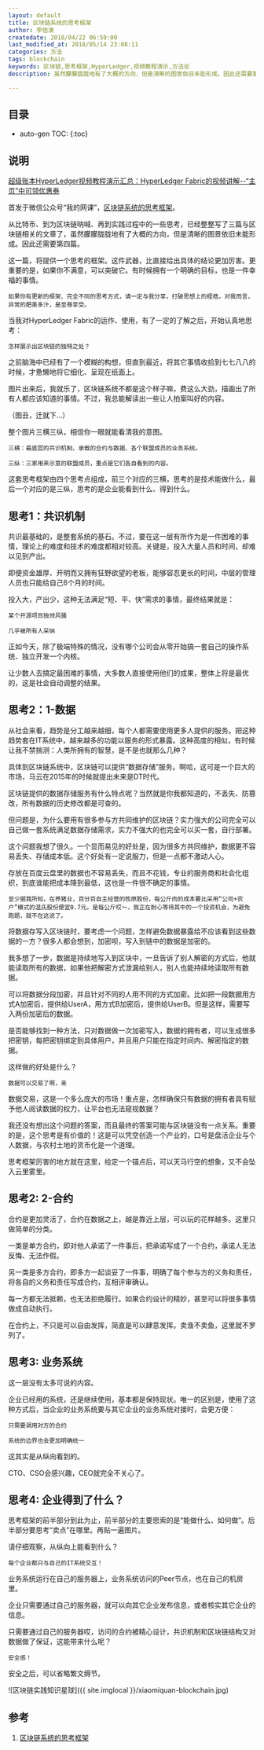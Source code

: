 ```yaml
---
layout: default
title: 区块链系统的思考框架
author: 李佶澳
createdate: 2018/04/22 06:59:00
last_modified_at: 2018/05/14 23:08:11
categories: 方法
tags: blockchain
keywords: 区块链,思考框架,HyperLedger,视频教程演示,方法论
description: 虽然朦朦胧胧地有了大概的方向，但是清晰的图景依旧未能形成。因此还需要第四篇

---
```


## 目录
* auto-gen TOC:
{:toc}

## 说明

[超级账本HyperLedger视频教程演示汇总：HyperLedger Fabric的视频讲解--“主页”中可领优惠券](https://study.163.com/provider/400000000376006/course.htm?share=2&shareId=400000000376006)


首发于微信公众号“我的网课”，[区块链系统的思考框架][1]。

从比特币、到为区块链呐喊、再到实践过程中的一些思考，已经整整写了三篇与区块链相关的文章了，虽然朦朦胧胧地有了大概的方向，但是清晰的图景依旧未能形成。因此还需要第四篇。


这一篇，将提供一个思考的框架。这件武器，比直接给出具体的结论更加厉害。更重要的是，如果你不满意，可以突破它。有时候拥有一个明确的目标，也是一件幸福的事情。


    如果你有更新的框架、完全不同的思考方式，请一定与我分享，打破思想上的桎梏，对我而言，异常的肥美多汁，是至尊享受。


当我对HyperLedger Fabric的运作、使用，有了一定的了解之后，开始认真地思考：



    怎样展示出区块链的独特之处？



之前脑海中已经有了一个模糊的构想，但直到最近，将其它事情收拾到七七八八的时候，才惫懒地将它细化、呈现在纸面上。


图片出来后，我就乐了，区块链系统不都是这个样子嘛，费这么大劲，描画出了所有人都应该知道的事情。不过，我总能解读出一些让人拍案叫好的内容。


（图丑，迁就下...）


整个图片三横三纵，相信你一眼就能看清我的意图。


    三横：最底层的共识机制、承载的合约与数据、各个联盟成员的业务系统。

    三纵：三家用来示意的联盟成员，重点是它们各自看到的内容。


这套思考框架由四个思考点组成，前三个对应的三横，思考的是技术能做什么，最后一个对应的是三纵，思考的是企业能看到什么、得到什么。




## 思考1：共识机制




共识最基础的，是整套系统的基石。不过，要在这一层有所作为是一件困难的事情，理论上的难度和技术的难度都相对较高。关键是，投入大量人员和时间，却难以见到产出。


即便资金雄厚、开明而又拥有狂野欲望的老板，能够容忍更长的时间，中层的管理人员也只能给自己6个月的时间。


投入大，产出少，这种无法满足“短、平、快”需求的事情，最终结果就是：


    某个开源项目独领风骚

    几乎被所有人采纳


正如今天，除了极端特殊的情况，没有哪个公司会从零开始搞一套自己的操作系统、独立开发一个内核。


让少数人去搞定最困难的事情，大多数人直接使用他们的成果，整体上将是最优的，这是社会自动调整的结果。




## 思考2：1-数据




从社会来看，趋势是分工越来越细，每个人都需要使用更多人提供的服务。把这种趋势套在IT系统中，越来越多的功能以服务的形式暴露。这种高度的相似，有时候让我不禁揣测：人类所拥有的智慧，是不是也就那么几种？


具体到区块链系统中，区块链可以提供“数据存储”服务。啊哈，这可是一个巨大的市场，马云在2015年的时候就提出未来是DT时代。


区块链提供的数据存储服务有什么特点呢？当然就是你我都知道的，不丢失、防篡改，所有数据的历史修改都是可查的。


但问题是，为什么要用有很多参与方共同维护的区块链？实力强大的公司完全可以自己做一套系统满足数据存储需求，实力不强大的也完全可以买一套，自行部署。


这个问题我想了很久。一个显而易见的好处是，因为很多方共同维护，数据更不容易丢失、存储成本低。这个好处有一定说服力，但是一点都不激动人心。


存放在百度云盘里的数据也不容易丢失，而且不花钱，专业的服务商和社会化组织，到底谁能把成本降到最低，这也是一件很不确定的事情。


    至少据我所知，在养猪业，百分百自主经营的牧原股份，每公斤肉的成本要比采用“公司+农户”模式的温氏股份便宜0.7元。是每公斤哎～，我正在耐心等待其中的一个投资机会，为避免跑题，就不在这说了。


将数据存写入区块链时，要考虑一个问题，怎样避免数据暴露给不应该看到这些数据的一方？很多人都会想到，加密呗，写入到链中的数据是加密的。


我多想了一步，数据是持续地写入到区块中，一旦告诉了别人解密的方式后，他就能读取所有的数据，如果他把解密方式泄漏给别人，别人也能持续地读取所有数据。


可以将数据分段加密，并且针对不同的人用不同的方式加密。比如把一段数据用方式A加密后，提供给UserA，用方式B加密后，提供给UserB。但是这样，需要写入两份加密后的数据。


是否能够找到一种方法，只对数据做一次加密写入，数据的拥有者，可以生成很多把密钥，每把密钥绑定到具体用户，并且用户只能在指定时间内、解密指定的数据。


这样做的好处是什么？


    数据可以交易了啊，亲


数据交易，这是一个多么庞大的市场！重点是，怎样确保只有数据的拥有者具有赋予他人阅读数据的权力，让平台也无法窥视数据？


我还没有想出这个问题的答案，而且最终的答案可能与区块链没有一点关系。重要的是，这个思考是有价值的！这是可以凭空创造一个产业的，口号是盘活企业与个人数据，与农村土地的货币化是一个道理。


思考框架厉害的地方就在这里，给定一个锚点后，可以天马行空的想象，又不会坠入云里雾里。




## 思考2: 2-合约




合约是更加灵活了，合约在数据之上，越是靠近上层，可以玩的花样越多。这里只做简单的分类。


一类是单方合约，即对他人承诺了一件事后，把承诺写成了一个合约，承诺人无法反悔、无法作假。


另一类是多方合约，即多方一起谈妥了一件事，明确了每个参与方的义务和责任，将各自的义务和责任写成合约，互相评审确认。


每一方都无法抵赖，也无法拒绝履行。如果合约设计的精妙，甚至可以将很多事情做成自动执行。


在合约上，不只是可以自由发挥，简直是可以肆意发挥。卖渔不卖鱼，这里就不罗列了。




## 思考3:  业务系统




这一层没有太多可说的内容。


企业已经用的系统，还是继续使用，基本都是保持现状。唯一的区别是，使用了这种方式后，当企业的业务系统要与其它企业的业务系统对接时，会更方便：


    只需要调用对方的合约

    系统的边界也会更加明确统一


这其实是从纵向看到的。


CTO、CSO会感兴趣，CEO就完全不关心了。




## 思考4: 企业得到了什么？




思考框架的前半部分到此为止，前半部分的主要思索的是“能做什么、如何做”。后半部分要思考“卖点”在哪里。再贴一遍图片。



请仔细观察，从纵向上能看到什么？



    每个企业都只与自己的IT系统交互！



业务系统运行在自己的服务器上，业务系统访问的Peer节点，也在自己的机房里。


企业只需要通过自己的服务器，就可以向其它企业发布信息，或者核实其它企业的信息。


只需要通过自己的服务器哎，访问的合约被精心设计，共识机制和区块链结构又对数据做了保证，这能带来什么呢？



    安全感！



安全之后，可以省略繁文缛节。


![区块链实践知识星球]({{ site.imglocal }}/xiaomiquan-blockchain.jpg)

## 参考

1. [区块链系统的思考框架][1]

[1]: https://mp.weixin.qq.com/s?__biz=MzUzNTI3NjkwMw==&mid=2247483780&idx=1&sn=2609d50039c72f83b9f6371fc7b6ab13&chksm=fa86bd8ccdf1349a95d2a511eacbb683486ca2680c513448c93681fd6d7886c803196e8df0ef#rd  "区块链系统的思考框架" 

